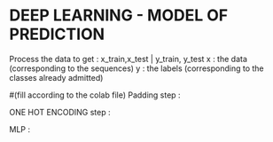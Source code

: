# DEEP LEARNING - MODEL OF PREDICTION 

Process the data to get : x_train,x_test | y_train, y_test
x : the data (corresponding to the sequences)
y : the labels (corresponding to the classes already admitted) 

#(fill according to the colab file)
Padding step : 

ONE HOT ENCODING step : 

MLP :
